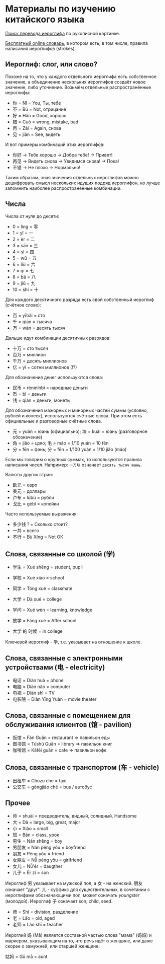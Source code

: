 # Материалы по изучению китайского языка

[Поиск перевода иероглифа](https://cidian.ru/) по рукописной картинке.

[Бесплатный online словарь](https://en.wiktionary.org/wiki/Wiktionary:Main_Page), в котором есть, в том числе, правила написания иероглифов (strokes).

## Иероглиф: слог, или слово?

Похоже на то, что у каждого отдельного иероглифа есть собственное значение, а объединение нескольких иероглифов создаёт новое значение, либо уточнение. Возьмём отдельные распространённые иероглифы:

- 你 = Nǐ = You, Ты, тебе
- 不 = Bù = Not, отрицание
- 好 = Hǎo = Good, хорошо
- 错 = Cuò = wrong, mistake, bad
- 再 = Zài = Again, снова
- 见 = jiàn = See, видеть

И вот примеры комбинаций этих иероглифов:

- 你好 -> Тебе хорошо -> Добра тебе! -> Привет!
- 再见 -> Видеть снова -> Увидимся снова! -> Пока!
- 不错 -> Не плохо -> Нормально!

Таким образом, зная значения отдельных иероглифов можно дешифровать смысл нескольких идущих подряд иероглифон, но лучше запомнить наиболее распространённые комбинации.

## Числа

Числа от нуля до десяти:

- 0 = líng = 零
- 1	= yī = 一
- 2	= èr = 二
- 3	= sān = 三
- 4	= sì = 四
- 5	= wǔ = 五
- 6	= liù = 六
- 7	= qī = 七
- 8	= bā = 八
- 9	= jiǔ = 九
- 10 = shí = 十

Для каждого десятичного разряда есть свой собственный иероглиф (счётное слово):

- 百 = yībǎi = сто
- 千 = qiān = тысяча
- 万 = wàn = десять тысяч

Дальше идут комбинации десятичных разрядов:

 - 十万 = сто тысяч
 - 百万 = миллион
 - 千万 = десять миллионов
 - 亿 = yì = сотни миллионов (!?)

Для обозначения денег используются слова:

- 民币 = rénmínbì = народные деньги
- 币 = bì = деньги
- 钱 = qián = деньги, монеты

Для обозначения мажорных и минорных частей суммы (условно, рублей и копеек), используются счётные слова. При этом есть официальные и разговорные счётные слова.

- 元 = yuán = юань (официально); 块 = kuài = юань (разговорное обозначение)
- 角 = jiăo = цзяо;	毛 = máo = 1/10 yuán = 10 fēn
- 分 = fēn = фэнь; 分 = fēn	= 1/100 yuán = 1/10 jiăo (máo)

Если мы говорим о крупных суммах, то используются правила написания чисел. Например: `一万块` означает `десять тысяч юань`.

Валюты других стран:

- 欧元 = евро
- 美元 = доллары
- 卢布 = lúbù = рубли
- 戈比 = gēbĭ = копейки

Часто используемые выражения:

- 多少钱？= Сколько стоит?
- 一共 = всего
- 不行 = Bù Xíng = Not OK

## Слова, связанные со школой (学)

- 学生 = Xué shēng = student, pupil
- 学校 = Xué xiào = school
- 同学 = Tóng xué = classmate
- 大学 = Dà xué = college
- 学问 = Xué wèn = learning, knowledge
- 放学 = Fàng xué = After school

- 大学 的 时候 = in college

Ключевой иероглиф - 学, т.е. указывает на отношение к школе.

## Слова, связанные с электронными устройствами (电 - electricity)

- 电话 = Diàn huà = phone
- 电脑 = Diàn nǎo = computer
- 电视 = Diàn shì = TV
- 电影院 = Diàn Yǐng Yuàn = movie theater

## Слова, связанные с помещением для обслуживания клиентов (馆 - pavilion)

- 饭馆 = Fàn Guǎn = restaurant => павильон еды
- 图书馆 = Túshū Guǎn = library => павильон книг
- 咖啡馆 = Kāfēi guǎn = cafe =>  павильон кофе

## Слова, связанные с транспортом (车 - vehicle)

- 出租车 = Chūzū chē = taxi
- 公交车 = gōngjiāo chē = bus / автобус

## Прочее

- 帅 = shuài = предводитель, видный, солидный. Handsome
- 大 = Dà = large, big, great, major
- 小 = Xiǎo = small
- 班 = Bān = class, урок
- 男生 = Nán shēng = boy
- 男朋友 = Nán péng yǒu = boyfriend
- 朋友 = Péng yǒu = friend
- 女朋友 = Nǚ péng yǒu = girlfriend
- 女儿 = Nǚ'ér = daugther
- 儿子 = Ér zi = son

Иероглиф 男 указывает на мужской пол, а 女 - на женский. 朋友 означает "друг". 儿 - суффикс для существительных, в сочетании с иероглифами обозначающими пол, может означать _youngster_ (молодой). Иероглиф 子 означает son, child, seed.

- 师 = Shī = division, разделение
- 老 = Lǎo = old, aged
- 老师 = Lǎo shī = teacher

Иероглий 妈 (Mā) является составной частью слова "мама" (妈妈) и маркером, указывающим на то, что речь идёт о женщине, или даже скорее о замужней, или старшей женщине:

姑妈 = Gū mā = aunt
